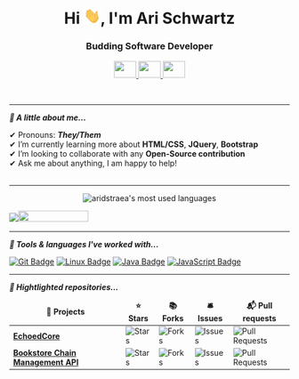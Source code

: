 <h1 align="center">Hi <img src="https://raw.githubusercontent.com/ABSphreak/ABSphreak/master/gifs/Hi.gif" width="30px">, I'm Ari Schwartz</h1>
<h3 align="center">Budding Software Developer</h3>

<p align="center">

  <a href="https://www.linkedin.com/in/ciara-schwartz"> 
    <img src="https://simpleicons.org/icons/linkedin.svg" alt="" height="30" width="40" />
  </a>
  <a href="https://www.twitter.com/aridstraea"> 
    <img src="https://simpleicons.org/icons/x.svg" alt="" height="30" width="40" />
  </a>
  <a href="mailto:cschwartz320@gmail.com">
    <img src="https://simpleicons.org/icons/gmail.svg" alt="" height="30" width="40" />
  </a>

</p>

<p align="center">
  <em>
    
  </em> 
  <br>
</p>

<hr>
<em><strong>📌 A little about me...</strong></em> <br>

✔ Pronouns: ***They/Them*** <br>
✔ I’m currently learning more about **HTML/CSS**, **JQuery**, **Bootstrap** <br>
✔ I’m looking to collaborate with any **Open-Source contribution**<br>
✔ Ask me about anything, I am happy to help!<br><br>

<hr>
<p align="center"><img src="https://github-readme-stats.vercel.app/api/top-langs?username=aridstraea&show_icons=true&count_private=true&locale=en&theme=merko" alt="aridstraea's most used languages" /></p>
<p><img src="https://github-readme-stats.vercel.app/api?username=aridstraea&show_icons=true&count_private=true&theme=merko"width="50%"/><img src="https://github-readme-streak-stats.herokuapp.com?user=aridstraea&theme=merko" width="50%" height="10.0%"/></p>
<hr>

<em><strong>🧰 Tools & languages I've worked with...</strong></em> <br>

[![Git Badge](https://img.shields.io/badge/-Git-black?style=flat&logo=Git&logoColor=white)]()
[![Linux Badge](https://img.shields.io/badge/-Linux-black?style=flat&logo=Linux&logoColor=white)]()
[![Java Badge](https://img.shields.io/badge/-Java-black?style=flat&logo=Oracle&logoColor=white)]()
[![JavaScript Badge](https://img.shields.io/badge/-JavaScript-black?style=flat&logo=JavaScript&logoColor=white)]()

<hr>
<em><strong>🔭 Hightlighted repositories...</strong></em> <br>

<table width="100%">
  <thead align="center">
    <tr border: none;>
      <td><b>🎁 Projects</b></td>
      <td><b>⭐ Stars</b></td>
      <td><b>📚 Forks</b></td>
      <td><b>🛎 Issues</b></td>
      <td><b>📬 Pull requests</b></td>
    </tr>
  </thead>
  <tbody>
    <tr></tr>
      <td><a href="https://github.com/aridstraea/echoedcore"><b>EchoedCore</b></a></td>
      <td><img alt="Stars" src="https://img.shields.io/github/stars/aridstraea/aridcore?style=flat-square&labelColor=343b41"/></td>
      <td><img alt="Forks" src="https://img.shields.io/github/forks/aridstraea/aridcore?style=flat-square&labelColor=343b41"/></td>
      <td><img alt="Issues" src="https://img.shields.io/github/issues/aridstraea/aridcore?style=flat-square&labelColor=343b41"/></td>
      <td><img alt="Pull Requests" src="https://img.shields.io/github/issues-pr/aridstraea/aridcore?style=flat-square&labelColor=343b41"/></td>
    </tr>
    <tr>
      <td><a href="https://github.com/aridstraea/Bookstore-Chain-Management"><b>Bookstore Chain Management API</b></a></td>
      <td><img alt="Stars" src="https://img.shields.io/github/stars/aridstraea/Bookstore-Chain-Management?style=flat-square&labelColor=343b41"/></td>
      <td><img alt="Forks" src="https://img.shields.io/github/forks/aridstraea/Bookstore-Chain-Management?style=flat-square&labelColor=343b41"/></td>
      <td><img alt="Issues" src="https://img.shields.io/github/issues/aridstraea/Bookstore-Chain-Management?style=flat-square&labelColor=343b41"/></td>
      <td><img alt="Pull Requests" src="https://img.shields.io/github/issues-pr/aridstraea/Bookstore-Chain-Management?style=flat-square&labelColor=343b41"/></td>
    </tr>
  </tbody>
</table>
